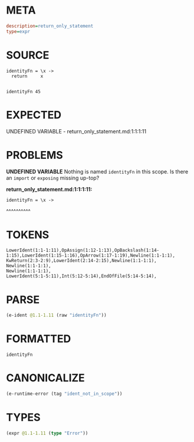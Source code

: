 # META
~~~ini
description=return_only_statement
type=expr
~~~
# SOURCE
~~~roc
identityFn = \x ->
  return     x


identityFn 45
~~~
# EXPECTED
UNDEFINED VARIABLE - return_only_statement.md:1:1:1:11
# PROBLEMS
**UNDEFINED VARIABLE**
Nothing is named `identityFn` in this scope.
Is there an `import` or `exposing` missing up-top?

**return_only_statement.md:1:1:1:11:**
```roc
identityFn = \x ->
```
^^^^^^^^^^


# TOKENS
~~~zig
LowerIdent(1:1-1:11),OpAssign(1:12-1:13),OpBackslash(1:14-1:15),LowerIdent(1:15-1:16),OpArrow(1:17-1:19),Newline(1:1-1:1),
KwReturn(2:3-2:9),LowerIdent(2:14-2:15),Newline(1:1-1:1),
Newline(1:1-1:1),
Newline(1:1-1:1),
LowerIdent(5:1-5:11),Int(5:12-5:14),EndOfFile(5:14-5:14),
~~~
# PARSE
~~~clojure
(e-ident @1.1-1.11 (raw "identityFn"))
~~~
# FORMATTED
~~~roc
identityFn
~~~
# CANONICALIZE
~~~clojure
(e-runtime-error (tag "ident_not_in_scope"))
~~~
# TYPES
~~~clojure
(expr @1.1-1.11 (type "Error"))
~~~
